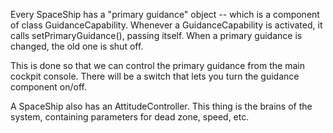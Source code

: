 Every SpaceShip has a "primary guidance" object -- which is a component of
class GuidanceCapability. Whenever a GuidanceCapability is activated, it
calls setPrimaryGuidance(), passing itself.  When a primary guidance is
changed, the old one is shut off.

This is done so that we can control the primary guidance from the main
cockpit console.  There will be a switch that lets you turn the guidance
component on/off.

A SpaceShip also has an AttitudeController.  This thing is the brains of
the system, containing parameters for dead zone, speed, etc.